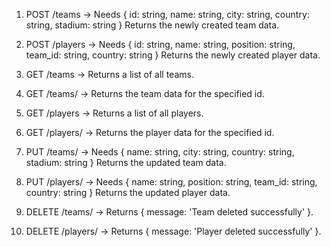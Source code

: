 1. POST /teams -> Needs { id: string, name: string, city: string, country: string, stadium: string } 
   Returns the newly created team data.
   
2. POST /players -> Needs { id: string, name: string, position: string, team_id: string, country: string } 
   Returns the newly created player data.

3. GET /teams -> Returns a list of all teams.

4. GET /teams/<id> -> Returns the team data for the specified id.

5. GET /players -> Returns a list of all players.

6. GET /players/<id> -> Returns the player data for the specified id.

7. PUT /teams/<id> -> Needs { name: string, city: string, country: string, stadium: string } 
   Returns the updated team data.

8. PUT /players/<id> -> Needs { name: string, position: string, team_id: string, country: string } 
   Returns the updated player data.

9. DELETE /teams/<id> -> Returns { message: 'Team deleted successfully' }.

10. DELETE /players/<id> -> Returns { message: 'Player deleted successfully' }.